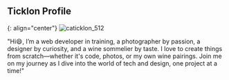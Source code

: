 ## Ticklon Profile

{: align="center"}
![caticklon_512](https://github.com/user-attachments/assets/5328a426-8f13-44b9-9d75-f00a1ab1b529)

"Hi😄, I’m a web developer in training, a photographer by passion, a designer by curiosity, and a wine sommelier by taste.
I love to create things from scratch—whether it's code, photos, or my own wine pairings.
Join me on my journey as I dive into the world of tech and design, one project at a time!"
